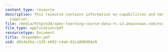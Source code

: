 ```yaml
---
content_type: resource
description: This resource contains information on capabilities and needs of a packaging
  supplier.
file: /media/https%3A/open-learning-course-data-rc.s3.amazonaws.com/esd-290-special-topics-in-supply-chain-management-spring-2005/d814e2bac135b692c4ab61ca809d84e9_rhspedden.pdf
file_type: application/pdf
resourcetype: Document
title: rhspedden.pdf
uid: d814e2ba-c135-b692-c4ab-61ca809d84e9
---
```

